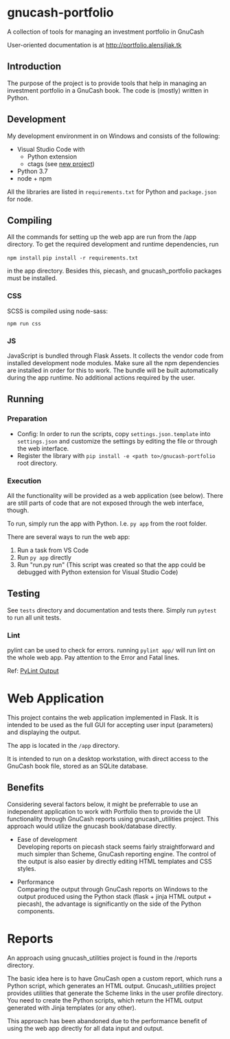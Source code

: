 # gnucash-portfolio

A collection of tools for managing an investment portfolio in GnuCash

User-oriented documentation is at http://portfolio.alensiljak.tk

## Introduction

The purpose of the project is to provide tools that help in managing an investment portfolio in a GnuCash book.
The code is (mostly) written in Python.

## Development

My development environment in on Windows and consists of the following:

- Visual Studio Code with
  - Python extension
  - ctags (see [new project](https://github.com/universal-ctags/ctags-win32/releases))
- Python 3.7
- node + npm

All the libraries are listed in `requirements.txt` for Python and `package.json` for node.

## Compiling

All the commands for setting up the web app are run from the /app directory.
To get the required development and runtime dependencies, run

`npm install`
`pip install -r requirements.txt`

in the app directory.
Besides this, piecash, and gnucash_portfolio packages must be installed.

### CSS

SCSS is compiled using node-sass:

`npm run css`

### JS

JavaScript is bundled through Flask Assets. It collects the vendor code from installed development node modules. Make sure all the npm dependencies are installed in order for this to work.
The bundle will be built automatically during the app runtime. No additional actions required by the user.

## Running

### Preparation

- Config: In order to run the scripts, copy `settings.json.template` into `settings.json` and customize the settings by editing the file or through the web interface.
- Register the library with ```pip install -e <path to>/gnucash-portfolio``` root directory.

### Execution

All the functionality will be provided as a web application (see below). There are still parts of code that are not exposed through the web interface, though.

To run, simply run the app with Python. I.e. `py app` from the root folder.

There are several ways to run the web app:

1. Run a task from VS Code
2. Run `py app` directly
3. Run "run.py run" (This script was created so that the app could be debugged with Python extension for Visual Studio Code)

## Testing

See `tests` directory and documentation and tests there.
Simply run `pytest` to run all unit tests.

### Lint

pylint can be used to check for errors.
running `pylint app/` will run lint on the whole web app.
Pay attention to the Error and Fatal lines.

Ref: [PyLint Output](https://docs.pylint.org/en/1.6.0/output.html)

# Web Application

This project contains the web application implemented in Flask. It is intended to be used as the full GUI for accepting user input (parameters) and displaying the output.

The app is located in the `/app` directory.

It is intended to run on a desktop workstation, with direct access to the GnuCash book file, stored as an SQLite database.

## Benefits

Considering several factors below, it might be preferrable to use an independent application to work with Portfolio then to provide the UI functionality through GnuCash reports using gnucash_utilities project. This approach would utilize the gnucash book/database directly.

- Ease of development  
Developing reports on piecash stack seems fairly straightforward and much simpler than Scheme, GnuCash reporting engine. The control of the output is also easier by directly editing HTML templates and CSS styles.

- Performance  
Comparing the output through GnuCash reports on Windows to the output produced using the Python stack (flask + jinja HTML output + piecash), the advantage is significantly on the side of the Python components.

# Reports

An approach using gnucash_utilities project is found in the /reports directory.

The basic idea here is to have GnuCash open a custom report, which runs a Python script, which generates an HTML output.
Gnucash_utilities project provides utilities that generate the Scheme links in the user profile directory. You need to create the Python scripts, which return the HTML output generated with Jinja templates (or any other).

This approach has been abandoned due to the performance benefit of using the web app directly for all data input and output.
